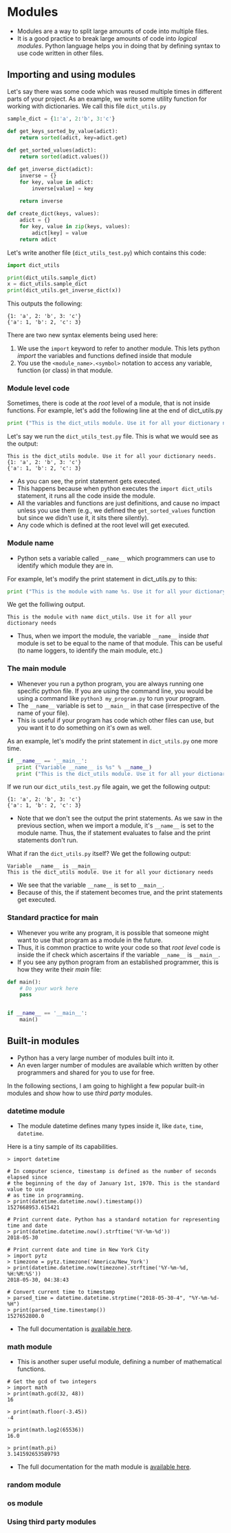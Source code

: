 # Modules

- Modules are a way to split large amounts of code into multiple files.
- It is a good practice to break large amounts of code into _logical modules_. Python language helps you in doing that by defining syntax to use code written in other files.

## Importing and using modules

Let's say there was some code which was reused multiple times in different parts of your project. As an example, we write some utility function for working with dictionaries. We call this file `dict_utils.py`

```python
sample_dict = {1:'a', 2:'b', 3:'c'}

def get_keys_sorted_by_value(adict):
    return sorted(adict, key=adict.get)
    
def get_sorted_values(adict):
    return sorted(adict.values())

def get_inverse_dict(adict):
    inverse = {}
    for key, value in adict:
        inverse[value] = key

    return inverse
    
def create_dict(keys, values):
    adict = {}
    for key, value in zip(keys, values):
        adict[key] = value
    return adict
```

Let's write another file (`dict_utils_test.py`) which contains this code:

```python
import dict_utils

print(dict_utils.sample_dict)
x = dict_utils.sample_dict
print(dict_utils.get_inverse_dict(x))
```

This outputs the following:

```
{1: 'a', 2: 'b', 3: 'c'}
{'a': 1, 'b': 2, 'c': 3}
```

There are two new syntax elements being used here:
1. We use the `import` keyword to refer to another module. This lets python _import_ the variables and functions defined inside that module
2. You use the `<module_name>.<symbol>` notation to access any variable, function (or class) in that module.

### Module level code

Sometimes, there is code at the _root_ level of a module, that is not inside functions. For example, let's add the following line at the end of dict_utils.py

```python
print ("This is the dict_utils module. Use it for all your dictionary needs.")
```

Let's say we run the `dict_utils_test.py` file. This is what we would see as the output:

```
This is the dict_utils module. Use it for all your dictionary needs.
{1: 'a', 2: 'b', 3: 'c'}
{'a': 1, 'b': 2, 'c': 3}
```

- As you can see, the print statement gets executed. 
- This happens because when python executes the `import dict_utils` statement, it runs all the code inside the module. 
- All the variables and functions are just definitions, and cause no impact unless you use them (e.g., we defined the `get_sorted_values` function but since we didn't use it, it sits there silently).
- Any code which is defined at the root level will get executed.

### Module name
- Python sets a variable called `__name__` which programmers can use to identify which module they are in.

For example, let's modify the print statement in dict_utils.py to this:

```python
print ("This is the module with name %s. Use it for all your dictionary needs" % __name__)
```

We get the folliwing output.

```
This is the module with name dict_utils. Use it for all your dictionary needs
```

- Thus, when we import the module, the variable `__name__` inside _that_ module is set to be equal to the name of that module. This can be useful (to name loggers, to identify the main module, etc.)

### The main module
- Whenever you run a python program, you are always running one specific python file. If you are using the command line, you would be using a command like `python3 my_program.py` to run your program.
- The `__name__` variable is set to `__main__` in that case (irrespective of the name of your file).
- This is useful if your program has code which other files can use, but you want it to do something on it's own as well.

As an example, let's modify the print statement in `dict_utils.py` one more time.

 ```python
if __name__ == '__main__':
    print ("Variable __name__ is %s" % __name__)
    print ("This is the dict_utils module. Use it for all your dictionary needs" % __name__)
```
 
If we run our `dict_utils_test.py` file again, we get the following output: 
 
```
{1: 'a', 2: 'b', 3: 'c'}
{'a': 1, 'b': 2, 'c': 3}
```

- Note that we don't see the output the print statements. As we saw in the previous section,
when we import a module, it's `__name__` is set to the module name. Thus, the if statement evaluates to false and the print statements don't run.

What if ran the `dict_utils.py` itself? We get the following output:

```
Variable __name__ is __main__
This is the dict_utils module. Use it for all your dictionary needs
```

- We see that the variable `__name__` is set to `__main__`.
- Because of this, the if statement becomes true, and the print statements get executed.

### Standard practice for main
- Whenever you write any program, it is possible that someone might want to use that program as a module in the future.
- Thus, it is common practice to write your code so that _root level_ code is inside the if check which ascertains if the variable `__name__` is `__main__`.
- If you see any python program from an established programmer, this is how they write their _main_ file:


```python
def main():
    # Do your work here
    pass


if __name__ == '__main__':
    main()
```
   
## Built-in modules
- Python has a very large number of modules built into it.
- An even larger number of modules are available which written by other programmers and shared for you to use for free.

In the following sections, I am going to highlight a few popular built-in modules and show how to use _third party_ modules.

### datetime module

- The module datetime defines many types inside it, like `date`, `time`, `datetime`.

Here is a tiny sample of its capabilities.

```python3
> import datetime

# In computer science, timestamp is defined as the number of seconds elapsed since
# the beginning of the day of January 1st, 1970. This is the standard value to use
# as time in programming.
> print(datetime.datetime.now().timestamp())
1527668953.615421

# Print current date. Python has a standard notation for representing time and date
> print(datetime.datetime.now().strftime('%Y-%m-%d'))
2018-05-30

# Print current date and time in New York City
> import pytz
> timezone = pytz.timezone('America/New_York')
> print(datetime.datetime.now(timezone).strftime('%Y-%m-%d, %H:%M:%S'))
2018-05-30, 04:38:43

# Convert current time to timestamp
> parsed_time = datetime.datetime.strptime("2018-05-30-4", "%Y-%m-%d-%H")
> print(parsed_time.timestamp())
1527652800.0
```    

- The full documentation is [available here](https://docs.python.org/3/library/datetime.html).

### math module
- This is another super useful module, defining a number of mathematical functions.

```python3
# Get the gcd of two integers
> import math
> print(math.gcd(32, 48))
16

> print(math.floor(-3.45))
-4

> print(math.log2(65536))
16.0

> print(math.pi)
3.141592653589793
```

- The full documentation for the math module is [available here](https://docs.python.org/3/library/math.html).

### random module


### os module

### Using third party modules

